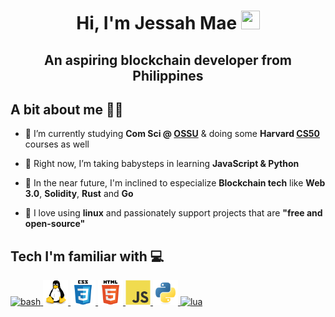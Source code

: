 <h1 align="center">Hi, I'm Jessah Mae <img src="https://raw.githubusercontent.com/MartinHeinz/MartinHeinz/master/wave.gif" width="30px" height='30px'></h1>
<h2 align="center">An aspiring blockchain developer from Philippines</h2> 

## A bit about me 🙋‍♀️

- 🔭 I’m currently studying **Com Sci @ [OSSU](https://github.com/ossu/computer-science)** & doing some **Harvard [CS50](https://www.edx.org/cs50)** courses as well

- 🌱 Right now, I’m taking babysteps in learning **JavaScript & Python**

- 🚀 In the near future, I'm inclined to especialize **Blockchain tech** like **Web 3.0**, **Solidity**, **Rust** and **Go**

- 💖 I love using **linux** and passionately support projects that are **"free and open-source"**

## Tech I'm familiar with 💻
<p align="left"> <a href="https://www.gnu.org/software/bash/" target="_blank" rel="noreferrer"> <img src="https://www.vectorlogo.zone/logos/gnu_bash/gnu_bash-icon.svg" alt="bash" width="40" height="40"/> </a> <a href="https://www.linux.org/" target="_blank" rel="noreferrer"> <img src="https://raw.githubusercontent.com/devicons/devicon/master/icons/linux/linux-original.svg" alt="linux" width="40" height="40"/> </a> <a href="https://www.w3schools.com/css/" target="_blank" rel="noreferrer"> <img src="https://raw.githubusercontent.com/devicons/devicon/master/icons/css3/css3-original-wordmark.svg" alt="css3" width="40" height="40"/> </a> <a href="https://www.w3.org/html/" target="_blank" rel="noreferrer"> <img src="https://raw.githubusercontent.com/devicons/devicon/master/icons/html5/html5-original-wordmark.svg" alt="html5" width="40" height="40"/> </a> <a href="https://developer.mozilla.org/en-US/docs/Web/JavaScript" target="_blank" rel="noreferrer"> <img src="https://raw.githubusercontent.com/devicons/devicon/master/icons/javascript/javascript-original.svg" alt="javascript" width="40" height="40"/> </a> <a href="https://www.python.org" target="_blank" rel="noreferrer"> <img src="https://raw.githubusercontent.com/devicons/devicon/master/icons/python/python-original.svg" alt="python" width="40" height="40"/> <a href="https://www.lua.org" target="_blank" rel="noreferrer"> <img src="https://www.vectorlogo.zone/logos/lua/lua-icon.svg" alt="lua" width="40" height="40"/> </a> </p>

